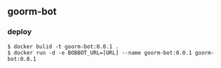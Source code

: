 ## goorm-bot

### deploy
```
$ docker bulid -t goorm-bot:0.0.1 .
$ docker run -d -e BOBBOT_URL=[URL] --name goorm-bot:0.0.1 goorm-bot:0.0.1
```
